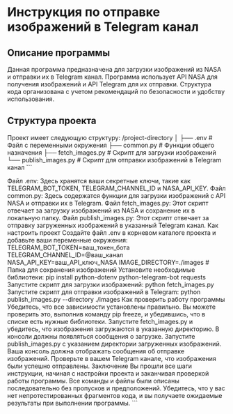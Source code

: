 # Инструкция по отправке изображений в Telegram канал

## Описание программы

Данная программа предназначена для загрузки изображений из NASA и отправки их в Telegram канал. Программа использует API NASA для получения изображений и API Telegram для их отправки. Структура кода организована с учетом рекомендаций по безопасности и удобству использования.

## Структура проекта

Проект имеет следующую структуру:
/project-directory │ ├── .env # Файл с переменными окружения ├── common.py # Функции общего назначения ├── fetch_images.py # Скрипт для загрузки изображений └── publish_images.py # Скрипт для отправки изображений в Telegram канал ```

Файл .env: Здесь хранятся ваши секретные ключи, такие как TELEGRAM_BOT_TOKEN, TELEGRAM_CHANNEL_ID и NASA_API_KEY.
Файл common.py: Здесь содержатся функции для загрузки изображений с API NASA и отправки их в Telegram.
Файл fetch_images.py: Этот скрипт отвечает за загрузку изображений из NASA и сохранение их в локальную папку.
Файл publish_images.py: Этот скрипт отвечает за отправку загруженных изображений в указанный Telegram канал.
Как настроить проект
Создайте файл .env в корневом каталоге проекта и добавьте ваши переменные окружения: TELEGRAM_BOT_TOKEN=ваш_токен_бота TELEGRAM_CHANNEL_ID=@ваш_канал NASA_API_KEY=ваш_API_ключ_NASA IMAGE_DIRECTORY=./images # Папка для сохранения изображений
Установите необходимые библиотеки: pip install python-dotenv python-telegram-bot requests
Запустите скрипт для загрузки изображений: python fetch_images.py
Запустите скрипт для отправки изображений в Telegram: python publish_images.py --directory ./images
Как проверить работу программы
Убедитесь, что все зависимости установлены правильно. Вы можете проверить это, выполнив команду pip freeze, и убедившись, что в списке есть нужные библиотеки.
Запустите fetch_images.py и убедитесь, что изображения загружаются в указанную директорию. В консоли должны появляться сообщения о загрузке.
Запустите publish_images.py с указанием директории загруженных изображений. Ваша консоль должна отображать сообщения об отправке изображений.
Проверьте в вашем Telegram канале, что изображения были успешно отправлены.
Заключение
Вы прошли все шаги инструкции, начиная с настройки проекта и заканчивая проверкой работы программы. Все команды и файлы были описаны последовательно без пропусков и предположений. Убедитесь, что у вас нет непротестированных фрагментов кода, и вы получаете ожидаемые результаты при выполнении программы. ```

